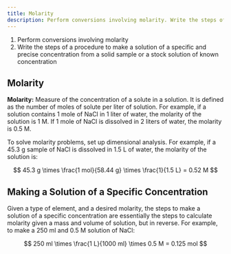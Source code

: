 ```yaml
---
title: Molarity
description: Perform conversions involving molarity. Write the steps of a procedure to make a solution of a specific and precise concentration from a solid sample or a stock solution of known concentration"
---
```


1. Perform conversions involving molarity
2. Write the steps of a procedure to make a solution of a specific and precise concentration from a solid sample or a stock solution of known concentration

## Molarity

**Molarity:** Measure of the concentration of a solute in a solution. It is defined as the number of moles of solute per liter of solution. For example, if a solution contains 1 mole of NaCl in 1 liter of water, the molarity of the solution is 1 M. If 1 mole of NaCl is dissolved in 2 liters of water, the molarity is 0.5 M.

To solve molarity problems, set up dimensional analysis. For example, if a 45.3 g sample of NaCl is dissolved in 1.5 L of water, the molarity of the solution is: 

$$ 45.3 g \times \frac{1 mol}{58.44 g} \times \frac{1}{1.5 L} = 0.52 M $$

## Making a Solution of a Specific Concentration
Given a type of element, and a desired molarity, the steps to make a solution of a specific concentration are essentially the steps to calculate molarity given a mass and volume of solution, but in reverse. For example, to make a 250 ml and 0.5 M solution of NaCl:

$$ 250 ml \times \frac{1 L}{1000 ml} \times 0.5 M = 0.125 mol $$



